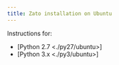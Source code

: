 ```yaml
---
title: Zato installation on Ubuntu
---
```


Instructions for:

-   [Python 2.7 \<./py27/ubuntu\>]
-   [Python 3.x \<./py3/ubuntu\>]
